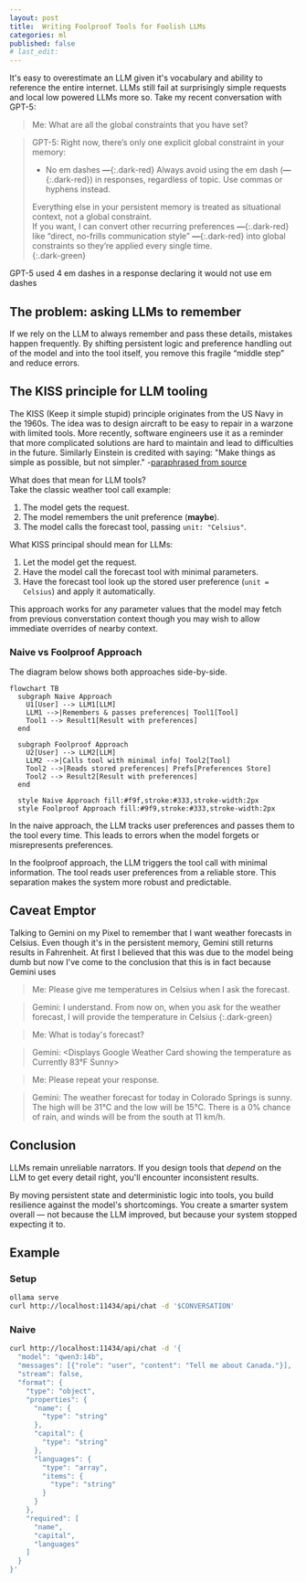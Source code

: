 ```yaml
---
layout: post
title:  Writing Foolproof Tools for Foolish LLMs
categories: ml
published: false
# last_edit:
---
```


It's easy to overestimate an LLM given it's vocabulary and ability to reference the entire internet.  LLMs still fail at surprisingly simple requests and local low powered LLMs more so. Take my recent conversation with GPT-5:

> Me: What are all the global constraints that you have set?

> GPT-5: Right now, there’s only one explicit global constraint in your memory:  
> -	No em dashes **—**{:.dark-red} Always avoid using the em dash (**—**{:.dark-red}) in responses, regardless of topic. Use commas or hyphens instead.
> 
> Everything else in your persistent memory is treated as situational context, not a global constraint.  
> If you want, I can convert other recurring preferences **—**{:.dark-red} like “direct, no-frills communication style” **—**{:.dark-red} into global constraints so they’re applied every single time.  
{:.dark-green}

GPT-5 used 4 em dashes in a response declaring it would not use em dashes

## The problem: asking LLMs to remember

If we rely on the LLM to always remember and pass these details, mistakes happen frequently. By shifting persistent logic and preference handling out of the model and into the tool itself, you remove this fragile “middle step” and reduce errors.

## The KISS principle for LLM tooling

The KISS (Keep it simple stupid) principle originates from the US Navy in the 1960s. The idea was to design aircraft to be easy to repair in a warzone with limited tools.  More recently, software engineers use it as a reminder that more complicated solutions are hard to maintain and lead to difficulties in the future.  Similarly Einstein is credited with saying:  "Make things as simple as possible, but not simpler." -[paraphrased from source](https://www.oxfordreference.com/display/10.1093/acref/9780191826719.001.0001/q-oro-ed4-00003988#:~:text=It%20can%20scarcely%20be%20denied%20that%20the%20supreme%20goal%20of%20all%20theory%20is%20to%20make%20the%20irreducible%20basic%20elements%20as%20simple%20and%20as%20few%20as%20possible%20without%20having%20to%20surrender%20the%20adequate%20representation%20of%20a%20single%20datum%20of%20experience.)

What does that mean for LLM tools?  
Take the classic weather tool call example:
1. The model gets the request.
2. The model remembers the unit preference (**maybe**).
3. The model calls the forecast tool, passing `unit: "Celsius"`.

What KISS principal should mean for LLMs:
1. Let the model get the request.
2. Have the model call the forecast tool with minimal parameters.
3. Have the forecast tool look up the stored user preference (`unit = Celsius`) and apply it automatically.

This approach works for any parameter values that the model may fetch from previous converstation context though you may wish to allow immediate overrides of nearby context.

### Naive vs Foolproof Approach

The diagram below shows both approaches side-by-side.

```mermaid
flowchart TB
  subgraph Naive Approach
    U1[User] --> LLM1[LLM]
    LLM1 -->|Remembers & passes preferences| Tool1[Tool]
    Tool1 --> Result1[Result with preferences]
  end

  subgraph Foolproof Approach
    U2[User] --> LLM2[LLM]
    LLM2 -->|Calls tool with minimal info| Tool2[Tool]
    Tool2 -->|Reads stored preferences| Prefs[Preferences Store]
    Tool2 --> Result2[Result with preferences]
  end

  style Naive Approach fill:#f9f,stroke:#333,stroke-width:2px
  style Foolproof Approach fill:#9f9,stroke:#333,stroke-width:2px
```

In the naive approach, the LLM tracks user preferences and passes them to the tool every time. This leads to errors when the model forgets or misrepresents preferences.

In the foolproof approach, the LLM triggers the tool call with minimal information. The tool reads user preferences from a reliable store. This separation makes the system more robust and predictable.

## Caveat Emptor
Talking to Gemini on my Pixel to remember that I want weather forecasts in Celsius. Even though it's in the persistent memory, Gemini still returns results in Fahrenheit.  At first I believed that this was due to the model being dumb but now I've come to the conclusion that this is in fact because Gemini uses 

> Me: Please give me temperatures in Celsius when I ask the forecast.

> Gemini: I understand. From now on, when you ask for the weather forecast, I will provide the temperature in Celsius
{:.dark-green}

> Me: What is today's forecast?

> Gemini: <Displays Google Weather Card showing the temperature as Currently 83°F Sunny>

> Me: Please repeat your response.

> Gemini: The weather forecast for today in Colorado Springs is sunny. The high will be 31°C and the low will be 15°C. There is a 0% chance of rain, and winds will be from the south at 11 km/h.

## Conclusion

LLMs remain unreliable narrators. If you design tools that *depend* on the LLM to get every detail right, you'll encounter inconsistent results.  

By moving persistent state and deterministic logic into tools, you build resilience against the model's shortcomings. You create a smarter system overall — not because the LLM improved, but because your system stopped expecting it to.

## Example

### Setup
```bash
ollama serve
curl http://localhost:11434/api/chat -d '$CONVERSATION'
```

### Naive
```bash
curl http://localhost:11434/api/chat -d '{
  "model": "qwen3:14b",
  "messages": [{"role": "user", "content": "Tell me about Canada."}],
  "stream": false,
  "format": {
    "type": "object",
    "properties": {
      "name": {
        "type": "string"
      },
      "capital": {
        "type": "string"
      },
      "languages": {
        "type": "array",
        "items": {
          "type": "string"
        }
      }
    },
    "required": [
      "name",
      "capital", 
      "languages"
    ]
  }
}'
```
